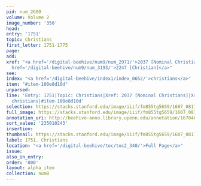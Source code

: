 ```yaml
---
pid: num_2680
volume: Volume 2
image_number: '350'
head:
entry: '1751'
topic: Christians
first_letter: 1751-1775
page:
add:
xref: "<a href='/digital-beehive/num9/num_2971/'>2037 [Nominal Christians]</a>|<a
  href='/digital-beehive/num9/num_3193/'>2247 [Christian]</a>"
see:
index: "<a href='/digital-beehive/index1/index_0652/'>christians</a>"
item: "#item-100e8d10d"
unparsed:
line: 'Entry: 1751|Topic: Christians|Xref: 2037 [Nominal Christians]|Xref: 2247 [Christian]|Index:
  christians|#item-100e8d10d'
selection: https://stacks.stanford.edu/image/iiif/fm855tg5659/1607_0817/945,243,2811,1000/full/0/default.jpg
full_image: https://stacks.stanford.edu/image/iiif/fm855tg5659/1607_0817/full/full/0/default.jpg
annotation_uri: http://beehive-anno.library.upenn.edu/annotation/1678466141591
sort_value: '235010243'
insertion:
thumbnail: https://stacks.stanford.edu/image/iiif/fm855tg5659/1607_0817/945,243,600,180/250,/0/default.jpg
label: 1751. Christians
location: "<a href='/digital-beehive/toc/toc2_340/'>Full Page</a>"
issue:
also_in_entry:
order: '000'
layout: alpha_item
collection: num8
---
```

